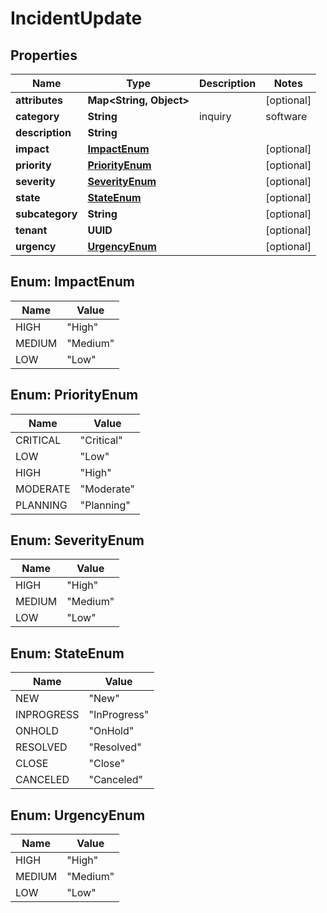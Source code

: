 

# IncidentUpdate


## Properties

Name | Type | Description | Notes
------------ | ------------- | ------------- | -------------
**attributes** | **Map&lt;String, Object&gt;** |  |  [optional]
**category** | **String** | inquiry|software|hardware|network|database |  [optional]
**description** | **String** |  | 
**impact** | [**ImpactEnum**](#ImpactEnum) |  |  [optional]
**priority** | [**PriorityEnum**](#PriorityEnum) |  |  [optional]
**severity** | [**SeverityEnum**](#SeverityEnum) |  |  [optional]
**state** | [**StateEnum**](#StateEnum) |  |  [optional]
**subcategory** | **String** |  |  [optional]
**tenant** | **UUID** |  |  [optional]
**urgency** | [**UrgencyEnum**](#UrgencyEnum) |  |  [optional]



## Enum: ImpactEnum

Name | Value
---- | -----
HIGH | &quot;High&quot;
MEDIUM | &quot;Medium&quot;
LOW | &quot;Low&quot;



## Enum: PriorityEnum

Name | Value
---- | -----
CRITICAL | &quot;Critical&quot;
LOW | &quot;Low&quot;
HIGH | &quot;High&quot;
MODERATE | &quot;Moderate&quot;
PLANNING | &quot;Planning&quot;



## Enum: SeverityEnum

Name | Value
---- | -----
HIGH | &quot;High&quot;
MEDIUM | &quot;Medium&quot;
LOW | &quot;Low&quot;



## Enum: StateEnum

Name | Value
---- | -----
NEW | &quot;New&quot;
INPROGRESS | &quot;InProgress&quot;
ONHOLD | &quot;OnHold&quot;
RESOLVED | &quot;Resolved&quot;
CLOSE | &quot;Close&quot;
CANCELED | &quot;Canceled&quot;



## Enum: UrgencyEnum

Name | Value
---- | -----
HIGH | &quot;High&quot;
MEDIUM | &quot;Medium&quot;
LOW | &quot;Low&quot;



